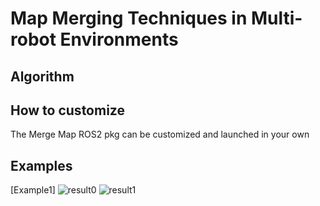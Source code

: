 # Map Merging Techniques in Multi-robot Environments
## Algorithm

## How to customize
The Merge Map ROS2 pkg can be customized and launched in your own 

## Examples
[Example1]
![result0](https://github.com/user-attachments/assets/53397a86-f477-487e-958e-824ef70ec7a4)
![result1](https://github.com/user-attachments/assets/240e6fa8-426b-4871-9b8d-b9d639c5d859)
